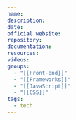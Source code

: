 ```yaml
---
name: 
description: 
date: 
official website: 
repository: 
documentation: 
resources: 
videos: 
groups:
  - "[[Front-end]]"
  - "[[Frameworks]]"
  - "[[JavaScript]]"
  - "[[CSS]]"
tags:
  - tech
---
```

